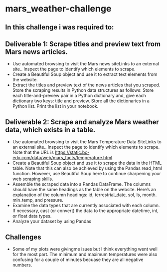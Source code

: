# mars_weather-challenge
## In this challenge i was required to:
## Deliverable 1: Scrape titles and preview text from Mars news articles.
- Use automated browsing to visit the Mars news siteLinks to an external site.. Inspect the page to identify which elements to scrape.
- Create a Beautiful Soup object and use it to extract text elements from the website.
- Extract the titles and preview text of the news articles that you scraped. Store the scraping results in Python data structures as follows: Store each title-and-preview pair in a Python dictionary and, give each dictionary two keys: title and preview. Store all the dictionaries in a Python list. Print the list in your notebook.

## Deliverable 2: Scrape and analyze Mars weather data, which exists in a table.
- Use automated browsing to visit the Mars Temperature Data SiteLinks to an external site.. Inspect the page to identify which elements to scrape. Note that the URL is https://static.bc-edx.com/data/web/mars_facts/temperature.html.
- Create a Beautiful Soup object and use it to scrape the data in the HTML table. Note that this can also be achieved by using the Pandas read_html function. However, use Beautiful Soup here to continue sharpening your web scraping skills.
- Assemble the scraped data into a Pandas DataFrame. The columns should have the same headings as the table on the website. Here’s an explanation of the column headings: id, terrestrial_date, sol, ls, month. min_temp, and pressure. 
- Examine the data types that are currently associated with each column. If necessary, cast (or convert) the data to the appropriate datetime, int, or float data types.
- Analyze your dataset by using Pandas

## Challenges
- Some of my plots were givingme isues but I think everything went well for the most part. The minimum and maximum temperatures were also confusing for a couple of minutes becuase they are all negative numbers.
  
